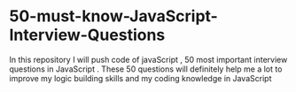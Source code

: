 # 50-must-know-JavaScript-Interview-Questions
In this repository I will push code of javaScript , 50 most important interview questions in JavaScript . These 50 questions will definitely help me a lot to improve my logic building skills and my coding knowledge in JavaScript
